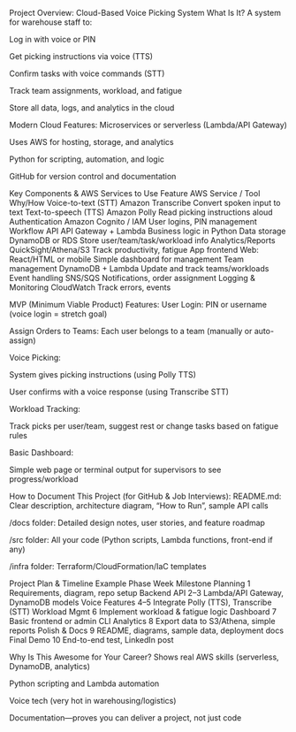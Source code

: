 Project Overview: Cloud-Based Voice Picking System
What Is It?
A system for warehouse staff to:

Log in with voice or PIN

Get picking instructions via voice (TTS)

Confirm tasks with voice commands (STT)

Track team assignments, workload, and fatigue

Store all data, logs, and analytics in the cloud

Modern Cloud Features:
Microservices or serverless (Lambda/API Gateway)

Uses AWS for hosting, storage, and analytics

Python for scripting, automation, and logic

GitHub for version control and documentation

Key Components & AWS Services to Use
Feature	AWS Service / Tool	Why/How
Voice-to-text (STT)	Amazon Transcribe	Convert spoken input to text
Text-to-speech (TTS)	Amazon Polly	Read picking instructions aloud
Authentication	Amazon Cognito / IAM	User logins, PIN management
Workflow API	API Gateway + Lambda	Business logic in Python
Data storage	DynamoDB or RDS	Store user/team/task/workload info
Analytics/Reports	QuickSight/Athena/S3	Track productivity, fatigue
App frontend	Web: React/HTML or mobile	Simple dashboard for management
Team management	DynamoDB + Lambda	Update and track teams/workloads
Event handling	SNS/SQS	Notifications, order assignment
Logging & Monitoring	CloudWatch	Track errors, events

MVP (Minimum Viable Product) Features:
User Login: PIN or username (voice login = stretch goal)

Assign Orders to Teams: Each user belongs to a team (manually or auto-assign)

Voice Picking:

System gives picking instructions (using Polly TTS)

User confirms with a voice response (using Transcribe STT)

Workload Tracking:

Track picks per user/team, suggest rest or change tasks based on fatigue rules

Basic Dashboard:

Simple web page or terminal output for supervisors to see progress/workload

How to Document This Project (for GitHub & Job Interviews):
README.md: Clear description, architecture diagram, “How to Run”, sample API calls

/docs folder: Detailed design notes, user stories, and feature roadmap

/src folder: All your code (Python scripts, Lambda functions, front-end if any)

/infra folder: Terraform/CloudFormation/IaC templates

Project Plan & Timeline Example
Phase	Week	Milestone
Planning	1	Requirements, diagram, repo setup
Backend API	2–3	Lambda/API Gateway, DynamoDB models
Voice Features	4–5	Integrate Polly (TTS), Transcribe (STT)
Workload Mgmt	6	Implement workload & fatigue logic
Dashboard	7	Basic frontend or admin CLI
Analytics	8	Export data to S3/Athena, simple reports
Polish & Docs	9	README, diagrams, sample data, deployment docs
Final Demo	10	End-to-end test, LinkedIn post

Why Is This Awesome for Your Career?
Shows real AWS skills (serverless, DynamoDB, analytics)

Python scripting and Lambda automation

Voice tech (very hot in warehousing/logistics)

Documentation—proves you can deliver a project, not just code